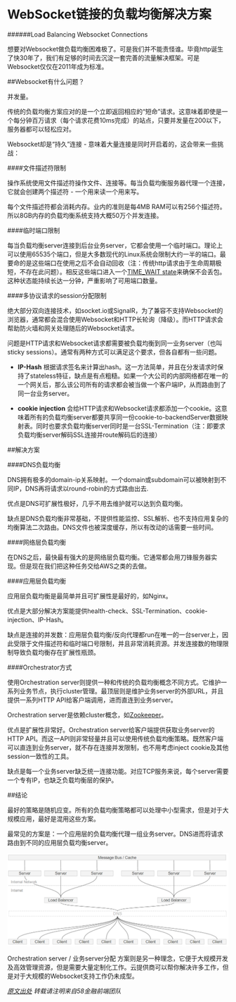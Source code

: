 # WebSocket链接的负载均衡解决方案

######Load Balancing Websocket Connections


想要对Websocket做负载均衡困难极了。可是我们并不能责怪谁。毕竟http诞生了快30年了，我们有足够的时间去沉淀一套完善的流量解决框架。可是Websocket仅仅在2011年成为标准。


##Websocket有什么问题？

并发量。

传统的负载均衡方案应对的是一个立即返回相应的“短命”请求。这意味着即使是一个每分钟百万请求（每个请求花费10ms完成）的站点，只要并发量在200以下，服务器都可以轻松应对。

Websocket却是“持久”连接 - 意味着大量连接是同时开启着的，这会带来一些挑战：

####文件描述符限制

操作系统使用文件描述符操作文件、连接等。每当负载均衡服务器代理一个连接，它就会创建两个描述符 - 一个用来读一个用来写。

每个文件描述符都会消耗内存。业内的准则是每4MB RAM可以有256个描述符。所以8GB内存的负载均衡系统支持大概50万个并发连接。


####临时端口限制

每当负载均衡server连接到后台业务server，它都会使用一个临时端口。理论上可以使用65535个端口，但是大多数现代的Linux系统会限制大约一半的端口。最要命的是这些端口在使用之后不会自动回收（注：传统http请求由于生命周期极短，不存在此问题）。相反这些端口进入一个[TIME_WAIT state](http://www.isi.edu/touch/pubs/infocomm99/infocomm99-web/)来确保不会丢包。这种状态能持续长达一分钟，严重影响了可用端口数量。


####多协议请求的session分配限制

绝大部分双向连接技术，如socket.io或SignalR，为了兼容不支持Websocket的浏览器，通常都会混合使用Websocket和HTTP长轮询（降级）。而HTTP请求会帮助防火墙和网关处理随后的Websocket请求。

问题是HTTP请求和Websocket请求都需要被负载均衡到同一业务server（也叫sticky sessions）。通常有两种方式可以满足这个要求，但各自都有一些问题。

- **IP-Hash** 根据请求签名来计算出hash。这一方法简单，并且在分发请求时保持了stateless特征，缺点是有点粗糙。如果一个大公司的内部网络都在唯一的一个网关后，那么该公司所有的请求都会被当做一个客户端IP，从而路由到了同一台业务server。

- **cookie injection** 会给HTTP请求和Websocket请求都添加一个cookie。这意味着所有的负载均衡server都要共享同一份cookie-to-backendServer数据映射表。同时也要求负载均衡server同时是一台SSL-Termination（注：即要求负载均衡server解码SSL连接并route解码后的连接）



##解决方案

####DNS负载均衡

DNS拥有极多的domain-ip关系映射。一个domain或subdomain可以被映射到不同IP，DNS再将请求以round-robin的方式路由出去.

优点是DNS可扩展性极好，几乎不用去维护就可以达到负载均衡。

缺点是DNS负载均衡非常基础，不提供性能监控、SSL解析、也不支持应用复杂的均衡算法二次路由。DNS文件也被深度缓存，所以有改动的话需要一些时间。

####网络层负载均衡

在DNS之后，最快最有强大的是网络层负载均衡。它通常都会用刀锋服务器实现。但是现在我们把这种任务交给AWS之类的去做。

####应用层负载均衡

应用层负载均衡是最简单并且可扩展性是最好的，如Nginx。

优点是大部分解决方案能提供health-check、SSL-Termination、cookie-injection、IP-Hash。

缺点是连接的并发数：应用层负载均衡/反向代理都run在唯一的一台server上，因此受限于文件描述符和临时端口号限制，并且非常消耗资源。并发连接数的物理限制导致负载均衡存在扩展性瓶颈。

####Orchestrator方式

使用Orchestration server则提供一种和传统的负载均衡概念不同方式。它维护一系列业务节点，执行cluster管理。最顶层则是维护业务server的外部URL，并且提供一系列HTTP API给客户端调用，进而直连到业务server。

Orchestration server是依赖cluster概念，如[Zookeeper](https://zookeeper.apache.org/)。

优点是扩展性非常好。Orchestration server给客户端提供获取业务server的HTTP API。而这一API则非常轻量并且可以使用传统负载均衡策略。既然客户端可以直连到业务server，就不存在连接并发限制，也不用考虑inject cookie及其他session一致性的工具。

缺点是每一个业务server缺乏统一连接功能。对应TCP服务来说，每个server需要一个专有IP，也缺乏负载均衡层的保护。



##结论

最好的策略是随机应变。所有的负载均衡策略都可以处理中小型需求，但是对于大规模应用，最好是混用这些方案。

最常见的方案是：一个应用层的负载均衡代理一组业务server。DNS进而将请求路由到不同的应用层负载均衡server。


![best](https://github.com/jiajianrong/MarkdownPhotos/blob/master/node-steps/dsn-load-balancer.png)



Orchestration server / 业务server分配 方案则是另一种理念，它便于大规模开发及高效管理资源，但是需要大量定制化工作。云提供商可以帮你解决许多工作，但是对于大规模的Websocket支持工作仍未成型。




*[原文出处](https://deepstream.io/blog/load-balancing-websocket-connections/)
转载请注明来自58金融前端团队*



